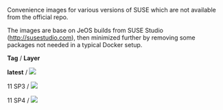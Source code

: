 Convenience images for various versions of SUSE which are not available from the official repo.

The images are base on JeOS builds from SUSE Studio (http://susestudio.com), then minimized further by removing some packages not needed in a typical Docker setup.

**Tag** / **Layer**

**latest** / [![](https://badge.imagelayers.io/mstormo/suse:latest.svg)](https://imagelayers.io/?images=mstormo/suse:latest)

11 SP3 / [![](https://badge.imagelayers.io/mstormo/suse:11SP3.svg)](https://imagelayers.io/?images=mstormo/suse:11SP3)

11 SP4 / [![](https://badge.imagelayers.io/mstormo/suse:11SP4.svg)](https://imagelayers.io/?images=mstormo/suse:11SP4)

